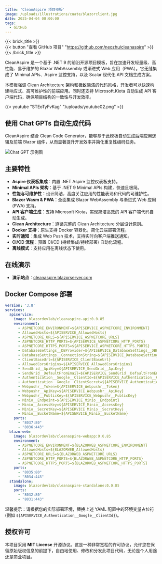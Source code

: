 ```yaml
---
title: 'CleanAspire 项目模板'
image: /uploads/illustrations/cuate/blazorclient.jpg
date: 2025-04-04 00:00:00
tags: 
  - GitHub
---
```


{{< brick_title >}}  
{{< button "查看 GitHub 项目" "https://github.com/neozhu/cleanaspire" >}}  
{{< /brick_title >}}

CleanAspire 是一个基于 .NET 9 的前沿开源项目模板，旨在加速开发轻量级、高性能、易于维护的 Blazor WebAssembly 或渐进式 Web 应用（PWA）。它无缝集成了 Minimal APIs、Aspire 监控支持，以及 Scalar 现代化 API 文档生成方案。

本模板强调 Clean Architecture 架构和极致简洁的代码风格，开发者可以快速构建响应式、高可维护性的前端应用。同时还支持 Microsoft.Kiota 自动生成 API 客户端代码，确保项目结构的一致性与开发效率。

{{< youtube "STEoTyFvKag" "/uploads/youtube02.png" >}}

## 使用 Chat GPTs 自动生成代码

CleanAspire 结合 Clean Code Generator，能够基于此模板自动生成后端应用逻辑及前端 Blazor 组件，从而显著提升开发效率并简化重复性编码任务。

![Chat GPT 示例图](/uploads/illustrations/cuate/gpts.png)

## 主要特性

- **Aspire 仪表板集成**：内置 .NET Aspire 监控仪表板支持。
- **Minimal APIs 架构**：基于 .NET 9 Minimal APIs 构建，快速且极简。
- **性能与可维护性**：设计简洁，高度关注应用的性能表现和代码的可维护性。
- **Blazor Wasm & PWA**：全面集成 Blazor WebAssembly 与渐进式 Web 应用 (PWA) 支持。
- **API 客户端生成**：支持 Microsoft Kiota，实现简洁高效的 API 客户端代码自动生成。
- **Clean Architecture**：遵循完整的 Clean Architecture 分层设计原则。
- **Docker 支持**：原生支持 Docker 容器化，简化云端部署流程。
- **实时通知**：集成 Web Push 技术，支持实时向客户端推送通知。
- **CI/CD 流程**：预置 CI/CD (持续集成/持续部署) 自动化流程。
- **离线模式**：支持应用在离线状态下使用。

## 在线演示

- **演示站点**：[cleanaspire.blazorserver.com](https://cleanaspire.blazorserver.com/)

## Docker Compose 部署
```yml
version: '3.8'
services:
  apiservice:
    image: blazordevlab/cleanaspire-api:0.0.85
    environment:
      - ASPNETCORE_ENVIRONMENT=${APISERVICE_ASPNETCORE_ENVIRONMENT}
      - AllowedHosts=${APISERVICE_AllowedHosts}
      - ASPNETCORE_URLS=${APISERVICE_ASPNETCORE_URLS}
      - ASPNETCORE_HTTP_PORTS=${APISERVICE_ASPNETCORE_HTTP_PORTS}
      - ASPNETCORE_HTTPS_PORTS=${APISERVICE_ASPNETCORE_HTTPS_PORTS}
      - DatabaseSettings__DBProvider=${APISERVICE_DatabaseSettings__DBProvider}
      - DatabaseSettings__ConnectionString=${APISERVICE_DatabaseSettings__ConnectionString}
      - ClientBaseUrl=${APISERVICE_ClientBaseUrl}
      - AllowedCorsOrigins=${APISERVICE_AllowedCorsOrigins}
      - SendGrid__ApiKey=${APISERVICE_SendGrid__ApiKey}
      - SendGrid__DefaultFromEmail=${APISERVICE_SendGrid__DefaultFromEmail}
      - Authentication__Google__ClientId=${APISERVICE_Authentication__Google__ClientId}
      - Authentication__Google__ClientSecret=${APISERVICE_Authentication__Google__ClientSecret}
      - Webpushr__Token=${APISERVICE_Webpushr__Token}
      - Webpushr__ApiKey=${APISERVICE_Webpushr__ApiKey}
      - Webpushr__PublicKey=${APISERVICE_Webpushr__PublicKey}
      - Minio__Endpoint=${APISERVICE_Minio__Endpoint}
      - Minio__AccessKey=${APISERVICE_Minio__AccessKey}
      - Minio__SecretKey=${APISERVICE_Minio__SecretKey}
      - Minio__BucketName=${APISERVICE_Minio__BucketName}
    ports:
      - "8037:80"
      - "8036:443"
  blazorweb:
    image: blazordevlab/cleanaspire-webapp:0.0.85
    environment:
      - ASPNETCORE_ENVIRONMENT=${BLAZORWEB_ASPNETCORE_ENVIRONMENT}
      - AllowedHosts=${BLAZORWEB_AllowedHosts}
      - ASPNETCORE_URLS=${BLAZORWEB_ASPNETCORE_URLS}
      - ASPNETCORE_HTTP_PORTS=${BLAZORWEB_ASPNETCORE_HTTP_PORTS}
      - ASPNETCORE_HTTPS_PORTS=${BLAZORWEB_ASPNETCORE_HTTPS_PORTS}
    ports:
      - "8035:80"
      - "8034:443"
  standalone:
    image: blazordevlab/cleanaspire-standalone:0.0.85
    ports:
      - "8032:80"
      - "8031:443"
```
温馨提示：请根据您的实际部署环境，替换上述 YAML 配置中的环境变量占位符 (例如 `${APISERVICE_Authentication__Google__ClientId}`)。

## 授权许可
本项目采用 **MIT License** 开源协议。这是一种非常宽松的许可协议，允许您在保留原始版权信息的前提下，自由地使用、修改和分发此项目代码，无论是个人用途还是商业项目。